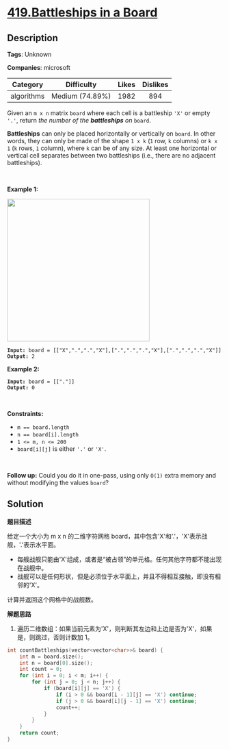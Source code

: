 # [419.Battleships in a Board](https://leetcode.com/problems/battleships-in-a-board/description/)

## Description

**Tags**: Unknown

**Companies**: microsoft

|  Category  |   Difficulty    | Likes | Dislikes |
| :--------: | :-------------: | :---: | :------: |
| algorithms | Medium (74.89%) | 1982  |   894    |

<p>Given an <code>m x n</code> matrix <code>board</code> where each cell is a battleship <code>&#39;X&#39;</code> or empty <code>&#39;.&#39;</code>, return <em>the number of the <strong>battleships</strong> on</em> <code>board</code>.</p>
<p><strong>Battleships</strong> can only be placed horizontally or vertically on <code>board</code>. In other words, they can only be made of the shape <code>1 x k</code> (<code>1</code> row, <code>k</code> columns) or <code>k x 1</code> (<code>k</code> rows, <code>1</code> column), where <code>k</code> can be of any size. At least one horizontal or vertical cell separates between two battleships (i.e., there are no adjacent battleships).</p>
<p>&nbsp;</p>
<p><strong class="example">Example 1:</strong></p>
<img alt="" src="https://assets.leetcode.com/uploads/2021/04/10/battelship-grid.jpg" style="width: 333px; height: 333px;" />
<pre><code><strong>Input:</strong> board = [[&quot;X&quot;,&quot;.&quot;,&quot;.&quot;,&quot;X&quot;],[&quot;.&quot;,&quot;.&quot;,&quot;.&quot;,&quot;X&quot;],[&quot;.&quot;,&quot;.&quot;,&quot;.&quot;,&quot;X&quot;]]
<strong>Output:</strong> 2</code></pre>
<p><strong class="example">Example 2:</strong></p>
<pre><code><strong>Input:</strong> board = [[&quot;.&quot;]]
<strong>Output:</strong> 0</code></pre>
<p>&nbsp;</p>
<p><strong>Constraints:</strong></p>
<ul>
  <li><code>m == board.length</code></li>
  <li><code>n == board[i].length</code></li>
  <li><code>1 &lt;= m, n &lt;= 200</code></li>
  <li><code>board[i][j]</code> is either <code>&#39;.&#39;</code> or <code>&#39;X&#39;</code>.</li>
</ul>
<p>&nbsp;</p>
<p><strong>Follow up:</strong> Could you do it in one-pass, using only <code>O(1)</code> extra memory and without modifying the values <code>board</code>?</p>

## Solution

**题目描述**

给定一个大小为 m x n 的二维字符网格 board，其中包含'X'和'.'，'X'表示战舰，'.'表示水平面。

- 每艘战舰只能由'X'组成，或者是“被占领”的单元格。任何其他字符都不能出现在战舰中。
- 战舰可以是任何形状，但是必须位于水平面上，并且不得相互接触，即没有相邻的'X'。

计算并返回这个网格中的战舰数。

**解题思路**

1. 遍历二维数组：如果当前元素为'X'，则判断其左边和上边是否为'X'，如果是，则跳过，否则计数加 1。

```cpp
int countBattleships(vector<vector<char>>& board) {
    int m = board.size();
    int n = board[0].size();
    int count = 0;
    for (int i = 0; i < m; i++) {
        for (int j = 0; j < n; j++) {
            if (board[i][j] == 'X') {
                if (i > 0 && board[i - 1][j] == 'X') continue;
                if (j > 0 && board[i][j - 1] == 'X') continue;
                count++;
            }
        }
    }
    return count;
}
```
